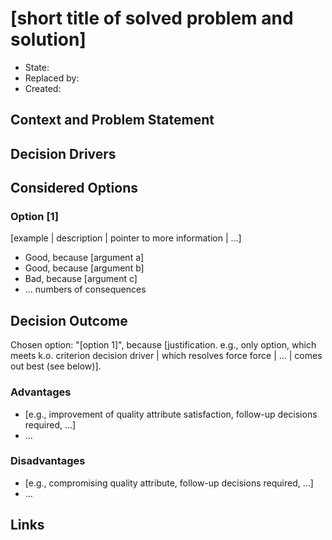 # [short title of solved problem and solution]

* State: <!--  Draft|Reviewing|Approved|Rejected|Deferred|Withdrawn|Replaced -->
* Replaced by: <!-- [ADR#0000000000](../ards/../adrs/0000000000/README.md) -->
* Created: <!-- YYYY-MM-DD -->

<!--
Technical Story: [description | ticket/issue URL]
-->

## Context and Problem Statement

<!--
Describe the context and problem statement, e.g., in free form using two to
three sentences. You may want to articulate the problem in form of a question.
-->

## Decision Drivers

<!--
* [driver 1, e.g., a force, facing concern, …]
* [driver 2, e.g., a force, facing concern, …]
* … numbers of drivers can vary
-->

## Considered Options

### Option [1]

[example | description | pointer to more information | …]

* Good, because [argument a]
* Good, because [argument b]
* Bad, because [argument c]
* … numbers of consequences

## Decision Outcome

Chosen option: "[option 1]", because [justification. e.g., only option, which
meets k.o. criterion decision driver | which resolves force force | … | comes
out best (see below)].

### Advantages

* [e.g., improvement of quality attribute satisfaction, follow-up decisions
  required, …]
* …

### Disadvantages

* [e.g., compromising quality attribute, follow-up decisions required, …]
* …

## Links

<!--
* [link name](the link)
* … numbers of links can vary
-->
